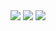 

<img src="https://img.shields.io/badge/apple-000000?style=flat-square&logo=apple&logoColor=white">
<img src="https://img.shields.io/badge/iOS-000000?style=flat-square&logo=iOS&logoColor=white">
<img src="https://img.shields.io/badge/Xcode-147EFB?style=flat-square&logo=Xcode&logoColor=white">




